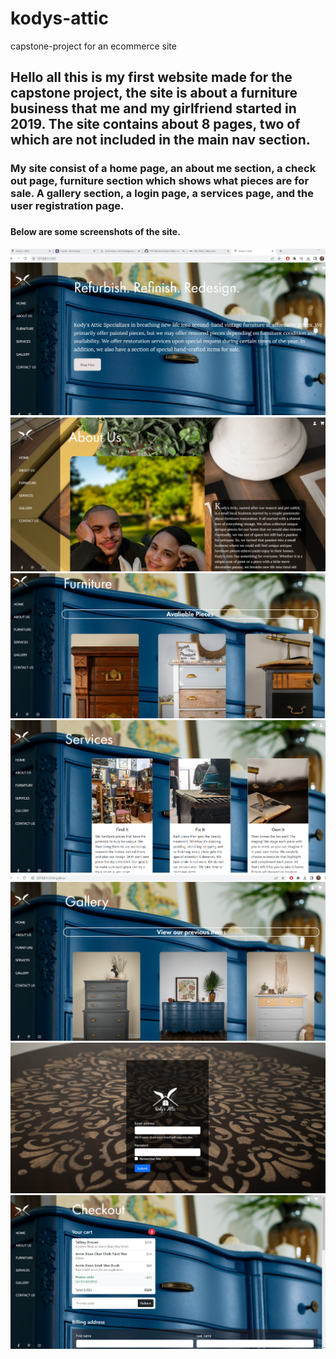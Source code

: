 # kodys-attic
capstone-project for an ecommerce site
## Hello all this is my first website made for the capstone project, the site is about a furniture business that me and my girlfriend started in 2019. The site contains about 8 pages, two of which are not included in the main nav section.

### My site consist of a home page, an about me section, a check out page, furniture section which shows what pieces are for sale. A gallery section, a login page, a services page, and the user registration page.

###

#### Below are some screenshots of the site. 

![home-page](./screenshots/home-page.png)
![about-us](./screenshots/about-us.png)
![furniture](./screenshots/furniture.png)
![Services](./screenshots/services.png)
![gallery](./screenshots/gallery.png)
![login-page](./screenshots/login-pg.png)
![checkout](./screenshots/checkout.png)




